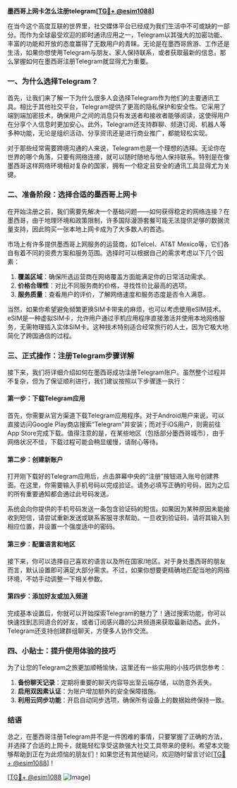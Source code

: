 **墨西哥上网卡怎么注册telegram[[TG💪+ @esim1088](https://t.me/s/esim1088)]**

在当今这个高度互联的世界里，社交媒体平台已经成为我们生活中不可或缺的一部分。而作为全球最受欢迎的即时通讯应用之一，Telegram以其强大的加密功能、丰富的功能和开放的态度赢得了无数用户的青睐。无论是在墨西哥旅游、工作还是生活，如果你想使用Telegram与朋友、家人保持联系，或者获取最新的信息，那么掌握如何在墨西哥注册Telegram就显得尤为重要。

### 一、为什么选择Telegram？

首先，让我们来了解一下为什么很多人会选择Telegram作为他们的主要通讯工具。相比于其他社交平台，Telegram提供了更高的隐私保护和安全性。它采用了端到端加密技术，确保用户之间的消息只有发送者和接收者能够阅读，这使得用户在分享个人信息时更加安心。此外，Telegram还支持群聊、频道订阅、机器人等多种功能，无论是组织活动、分享资讯还是进行商业推广，都能轻松实现。

对于那些经常需要跨境沟通的人来说，Telegram也是一个理想的选择。无论你在世界的哪个角落，只要有网络连接，就可以随时随地与他人保持联系。特别是在像墨西哥这样网络环境相对复杂的国家，拥有一个稳定且安全的通讯工具显得尤为关键。

### 二、准备阶段：选择合适的墨西哥上网卡

在开始注册之前，我们需要先解决一个基础问题——如何获得稳定的网络连接？在墨西哥，由于地理环境和政策限制，许多国际漫游套餐可能无法提供足够的数据流量支持，因此购买一张本地上网卡成为了大多数人的首选。

市场上有许多提供墨西哥上网服务的运营商，如Telcel、AT&T Mexico等，它们各自有着不同的资费方案和服务范围。选择时可以根据自己的需求考虑以下几个因素：

1. **覆盖区域**：确保所选运营商在网络覆盖方面能满足你的日常活动需求。
2. **价格合理性**：对比不同服务商的价格，寻找性价比最高的选项。
3. **服务质量**：查看用户的评价，了解网络速度和服务态度是否令人满意。

当然，如果你希望避免频繁更换SIM卡带来的麻烦，也可以考虑使用eSIM技术。eSIM是一种虚拟SIM卡，允许用户通过手机应用程序直接激活并使用本地网络服务，无需物理插入实体SIM卡。这种技术特别适合经常旅行的人士，因为它极大地简化了跨国通信的过程。

### 三、正式操作：注册Telegram步骤详解

接下来，我们将详细介绍如何在墨西哥成功注册Telegram账户。虽然整个过程并不复杂，但为了保证顺利进行，我们建议按照以下步骤逐一执行：

#### 第一步：下载Telegram应用

首先，你需要从官方渠道下载Telegram应用程序。对于Android用户来说，可以直接访问Google Play商店搜索“Telegram”并安装；而对于iOS用户，则需前往App Store完成下载。值得注意的是，在某些地区（包括部分墨西哥城市），由于网络状况不佳，下载过程可能会稍显缓慢，请耐心等待。

#### 第二步：创建新账户

打开刚下载好的Telegram应用后，点击屏幕中央的“注册”按钮进入账号创建界面。在这里，你需要输入手机号码以完成验证。请务必填写正确的号码，因为之后的所有重要通知都会通过此号码发送。

系统会向你提供的手机号码发送一条包含验证码的短信。如果因为某种原因未能接收到短信，请尝试重新发送或联系客服寻求帮助。一旦收到验证码，请将其输入到相应位置，并设置一个强度适中的密码。

#### 第三步：配置语言和地区

接下来，你可以选择自己喜欢的语言以及所在国家/地区。对于身处墨西哥的朋友而言，默认设置即可满足大部分需求。不过，如果你想要更精确地匹配当地的网络环境，不妨手动调整一下相关参数。

#### 第四步：添加好友或加入频道

完成基本设置后，你就可以开始探索Telegram的魅力了！通过搜索功能，你可以快速找到志同道合的好友，或者订阅感兴趣的公共频道来获取最新动态。此外，Telegram还支持创建群组聊天，方便多人协作交流。

### 四、小贴士：提升使用体验的技巧

为了让您的Telegram之旅更加顺畅愉快，这里还有一些实用的小技巧供您参考：

1. **备份聊天记录**：定期将重要的聊天内容导出至云端存储，以防意外丢失。
2. **启用双因素认证**：为账户增加额外的安全保障措施。
3. **利用云同步功能**：开启自动同步选项，确保所有设备上的数据始终保持一致。

### 结语

总之，在墨西哥注册Telegram并不是一件困难的事情，只要掌握了正确的方法，并选择了合适的上网卡，就能轻松享受这款强大社交工具带来的便利。希望本文能够帮助到正在为此烦恼的朋友们！如果您还有其他疑问，欢迎随时留言讨论[[TG💪+ @esim1088](https://t.me/s/esim1088)]！

[[TG💪+ @esim1088](https://t.me/s/esim1088) ![Image](https://i.postimg.cc/4NQfJmqS/Snipaste-2025-05-13-00-14-12.png)]